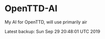 # OpenTTD-AI
My AI for OpenTTD, will use primarily air

Latest backup: Sun Sep 29 20:48:01 UTC 2019
